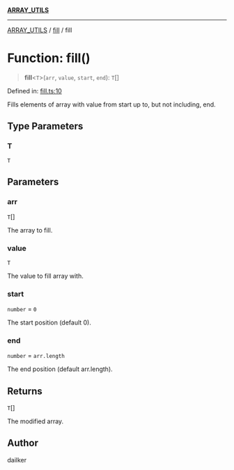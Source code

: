 [**ARRAY_UTILS**](../../README.md)

***

[ARRAY_UTILS](../../README.md) / [fill](../README.md) / fill

# Function: fill()

> **fill**\<`T`\>(`arr`, `value`, `start`, `end`): `T`[]

Defined in: [fill.ts:10](https://github.com/dailker/everyutil/blob/ed6336a7c6553ed095d55eb280ece446462248a8/src/array/fill.ts#L10)

Fills elements of array with value from start up to, but not including, end.

## Type Parameters

### T

`T`

## Parameters

### arr

`T`[]

The array to fill.

### value

`T`

The value to fill array with.

### start

`number` = `0`

The start position (default 0).

### end

`number` = `arr.length`

The end position (default arr.length).

## Returns

`T`[]

The modified array.

## Author

dailker
